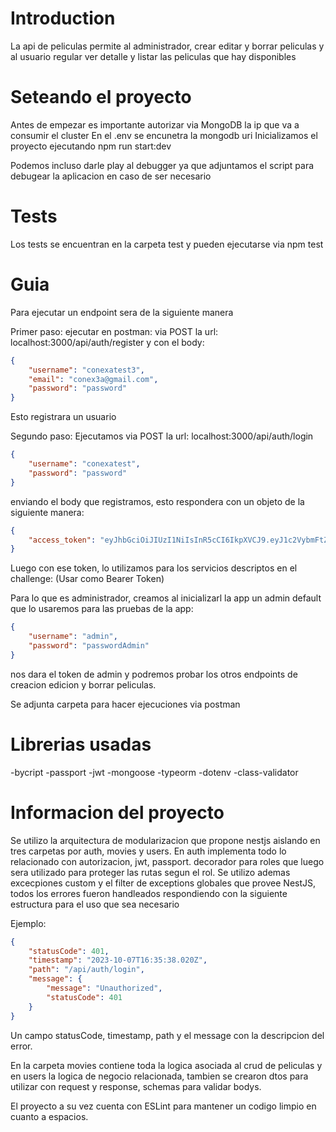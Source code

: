 # Introduction 

La api de peliculas permite al administrador, crear editar y borrar peliculas y al usuario regular ver detalle y listar las peliculas que hay disponibles

# Seteando el proyecto

Antes de empezar es importante autorizar via MongoDB la ip que va a consumir el cluster
En el .env se encunetra la mongodb uri
Inicializamos el proyecto ejecutando npm run start:dev

Podemos incluso darle play al debugger ya que adjuntamos el script para debugear la aplicacion en caso de ser necesario

# Tests
Los tests se encuentran en la carpeta test y pueden ejecutarse via npm test

# Guia
Para ejecutar un endpoint sera de la siguiente manera

Primer paso: ejecutar en postman: 
via POST la url: localhost:3000/api/auth/register y con el body: 

```json
{
    "username": "conexatest3",
    "email": "conex3a@gmail.com",
    "password": "password"
} 
```

Esto registrara un usuario

Segundo paso: Ejecutamos via POST la url: localhost:3000/api/auth/login

```json
{
    "username": "conexatest",
    "password": "password"
} 
```

enviando el body que registramos, esto respondera con un objeto de la siguiente manera:

```json
{
    "access_token": "eyJhbGciOiJIUzI1NiIsInR5cCI6IkpXVCJ9.eyJ1c2VybmFtZSI6ImNvbmV4YXRlc3QiLCJzdWIiOiI2NTIwNzRjY2NlMTY2MzU0MzAwYmYyNjIiLCJyb2xlIjoiUmVndWxhciBVc2VyIiwiaWF0IjoxNjk2NjI1OTE2LCJleHAiOjE2OTY2Mjk1MTZ9.vaDr-QIVIfXQszKhqgTvrGrLemlXzEGSU7bWOGOXl5A"
}
```
Luego con ese token, lo utilizamos para los servicios descriptos en el challenge: (Usar como Bearer Token)

Para lo que es administrador, creamos al inicializarl la app un admin default que lo usaremos para las pruebas de la app:
```json
{
    "username": "admin",
    "password": "passwordAdmin"
} 
```
nos dara el token de admin y podremos probar los otros endpoints de creacion edicion y borrar peliculas.

Se adjunta carpeta para hacer ejecuciones via postman

# Librerias usadas

-bycript
-passport
-jwt
-mongoose
-typeorm
-dotenv
-class-validator

# Informacion del proyecto

Se utilizo la arquitectura de modularizacion que propone nestjs aislando en tres carpetas por auth, movies y users. En auth implementa todo lo relacionado con autorizacion, jwt, passport. decorador para roles que luego sera utilizado para proteger las rutas segun el rol. Se utilizo ademas excecpiones custom y el filter de exceptions globales que provee NestJS, todos los errores fueron handleados respondiendo con la siguiente estructura
para el uso que sea necesario

Ejemplo: 
```json
{
    "statusCode": 401,
    "timestamp": "2023-10-07T16:35:38.020Z",
    "path": "/api/auth/login",
    "message": {
        "message": "Unauthorized",
        "statusCode": 401
    }
}
```
Un campo statusCode, timestamp, path y el message con la descripcion del error.

En la carpeta movies contiene toda la logica asociada al crud de peliculas y en users la logica de negocio relacionada, tambien se crearon dtos para utilizar con request y response, schemas para validar bodys.

El proyecto a su vez cuenta con ESLint para mantener un codigo limpio en cuanto a espacios.